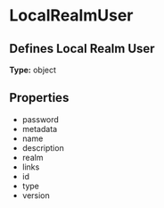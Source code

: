 # LocalRealmUser

## Defines Local Realm User

**Type:** object

## Properties
* password
* metadata
* name
* description
* realm
* links
* id
* type
* version
